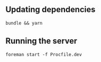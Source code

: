 ## Updating dependencies

```
bundle && yarn
```

## Running the server

```
foreman start -f Procfile.dev
```
